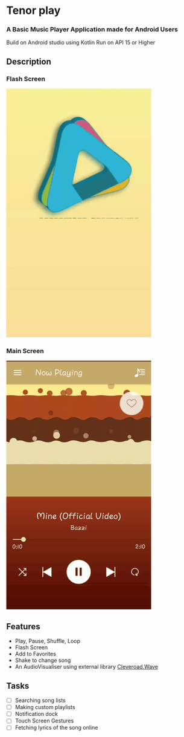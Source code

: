 # Tenor play
### A Basic Music Player Application made for Android Users
Build on Android studio using Kotlin
Run on API 15 or Higher
## Description
### Flash Screen

![Image of EchoSong](https://github.com/BhupendraNegi/Tenor-play/blob/master/TenorPlay/Screenshots/Splash_Screen.gif)

### Main Screen

![Image of EchoSong](https://github.com/BhupendraNegi/Tenor-play/blob/master/TenorPlay/Screenshots/Song_Playing.gif)

## Features
* Play, Pause, Shuffle, Loop
* Flash Screen
* Add to Favorites
* Shake to change song
* An AudioVisualiser using external library [ Cleveroad.Wave ](https://github.com/Cleveroad/WaveInApp)


## Tasks
- [ ] Searching song lists
- [ ] Making custom playlists
- [ ] Notification dock
- [ ] Touch Screen Gestures
- [ ] Fetching lyrics of the song online 
